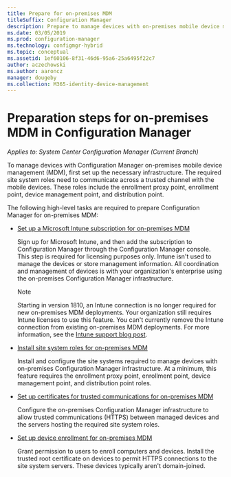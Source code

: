 ```yaml
---
title: Prepare for on-premises MDM
titleSuffix: Configuration Manager
description: Prepare to manage devices with on-premises mobile device management in Configuration Manager
ms.date: 03/05/2019
ms.prod: configuration-manager
ms.technology: configmgr-hybrid
ms.topic: conceptual
ms.assetid: 1ef60106-8f31-46d6-95a6-25a6495f22c7
author: aczechowski
ms.author: aaroncz
manager: dougeby
ms.collection: M365-identity-device-management
---
```


# Preparation steps for on-premises MDM in Configuration Manager

*Applies to: System Center Configuration Manager (Current Branch)*

To manage devices with Configuration Manager on-premises mobile device management (MDM), first set up the necessary infrastructure. The required site system roles need to communicate across a trusted channel with the mobile devices. These roles include the enrollment proxy point, enrollment point, device management point, and distribution point.

The following high-level tasks are required to prepare Configuration Manager for on-premises MDM:  

- [Set up a Microsoft Intune subscription for on-premises MDM](/sccm/mdm/get-started/set-up-intune-subscription-on-premises-mdm)  

    Sign up for Microsoft Intune, and then add the subscription to Configuration Manager through the Configuration Manager console. This step is required for licensing purposes only. Intune isn't used to manage the devices or store management information. All coordination and management of devices is with your organization's enterprise using the on-premises Configuration Manager infrastructure.  

    > [!Note]  
    > Starting in version 1810, an Intune connection is no longer required for new on-premises MDM deployments.<!--3607730, fka 1359124--> Your organization still requires Intune licenses to use this feature. You can't currently remove the Intune connection from existing on-premises MDM deployments. For more information, see the [Intune support blog post](https://techcommunity.microsoft.com/t5/Intune-Customer-Success/Move-from-Hybrid-Mobile-Device-Management-to-Intune-on-Azure/ba-p/280150).  

- [Install site system roles for on-premises MDM](/sccm/mdm/get-started/install-site-system-roles-for-on-premises-mdm)  

    Install and configure the site systems required to manage devices with on-premises Configuration Manager infrastructure. At a minimum, this feature requires the enrollment proxy point, enrollment point, device management point, and distribution point roles.  

- [Set up certificates for trusted communications for on-premises MDM](/sccm/mdm/get-started/set-up-certificates-on-premises-mdm)  

    Configure the on-premises Configuration Manager infrastructure to allow trusted communications (HTTPS) between managed devices and the servers hosting the required site system roles.  

- [Set up device enrollment for on-premises MDM](/sccm/mdm/get-started/set-up-device-enrollment-on-premises-mdm)  

    Grant permission to users to enroll computers and devices. Install the trusted root certificate on devices to permit HTTPS connections to the site system servers. These devices typically aren't domain-joined.  

